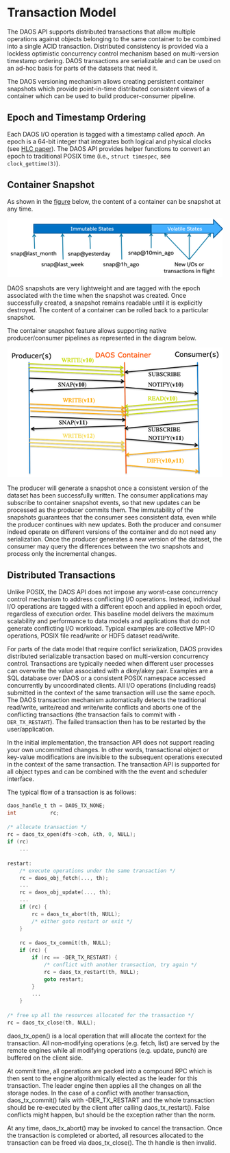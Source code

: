 # Transaction Model

The DAOS API supports distributed transactions that allow multiple operations
against objects belonging to the same container to be combined into a single
ACID transaction. Distributed consistency is provided via a lockless optimistic
concurrency control mechanism based on multi-version timestamp ordering.
DAOS transactions are serializable and can be used on an ad-hoc basis for parts
of the datasets that need it.

The DAOS versioning mechanism allows creating persistent container snapshots
which provide point-in-time distributed consistent views of a container which
can be used to build producer-consumer pipeline.

## Epoch and Timestamp Ordering

Each DAOS I/O operation is tagged with a timestamp called *epoch*. An epoch
is a 64-bit integer that integrates both logical and physical clocks
(see [HLC paper](https://cse.buffalo.edu/tech-reports/2014-04.pdf)).
The DAOS API provides helper functions to convert an epoch to traditional
POSIX time (i.e., `struct timespec`, see `clock_gettime(3)`).

## Container Snapshot

As shown in the <a href="#f4.4">figure</a> below, the content of a container
can be snapshot at any time.

<a id="f4.4"></a>
![../graph/container_snapshots.png](../graph/container_snapshots.png "Example of Container Snapshots")

DAOS snapshots are very lightweight and are tagged with the epoch associated
with the time when the snapshot was created. Once successfully created,
a snapshot remains readable until it is explicitly destroyed. The content of
a container can be rolled back to a particular snapshot.

The container snapshot feature allows supporting native producer/consumer
pipelines as represented in the diagram below.

![../graph/producer_consumer.png](../graph/producer_consumer.png "Producer/Consumer Workflow with DAOS Containers")

The producer will generate a snapshot once a consistent version of the
dataset has been successfully written. The consumer applications may
subscribe to container snapshot events, so that new updates can be processed
as the producer commits them. The immutability of the snapshots guarantees
that the consumer sees consistent data, even while the producer continues
with new updates. Both the producer and consumer indeed operate on different
versions of the container and do not need any serialization. Once the
producer generates a new version of the dataset, the consumer may query the
differences between the two snapshots and process only the incremental changes.

## Distributed Transactions

Unlike POSIX, the DAOS API does not impose any worst-case concurrency
control mechanism to address conflicting I/O operations. Instead,
individual I/O operations are tagged with a different epoch and applied
in epoch order, regardless of execution order. This baseline model
delivers the maximum scalability and performance to data models and
applications that do not generate conflicting I/O workload. Typical
examples are collective MPI-IO operations, POSIX file read/write
or HDF5 dataset read/write.

For parts of the data model that require conflict serialization,
DAOS provides distributed serializable transaction based on multi-version
concurrency control. Transactions are typically needed when different user
processes can overwrite the value associated with a dkey/akey pair.
Examples are a SQL database over DAOS or a consistent POSIX namespace
accessed concurrently by uncoordinated clients. All I/O operations
(including reads) submitted in the context of the same transaction will use
the same epoch. The DAOS transaction mechanism automatically detects the
traditional read/write, write/read and write/write conflicts and aborts
one of the conflicting transactions (the transaction fails to commit
with `-DER_TX_RESTART`). The failed transaction then has to be restarted
by the user/application.

In the initial implementation, the transaction API does not support reading
your own uncommitted changes. In other words, transactional object or key-value
modifications are invisible to the subsequent operations executed in the
context of the same transaction. The transaction API is supported for all
object types and can be combined with the the event and scheduler interface.

The typical flow of a transaction is as follows:

```C
daos_handle_t th = DAOS_TX_NONE;
int           rc;

/* allocate transaction */
rc = daos_tx_open(dfs->coh, &th, 0, NULL);
if (rc)
	...

restart:
	/* execute operations under the same transaction */
	rc = daos_obj_fetch(..., th);
	...
	rc = daos_obj_update(..., th);
	...
	if (rc) {
		rc = daos_tx_abort(th, NULL);
		/* either goto restart or exit */
	}

	rc = daos_tx_commit(th, NULL);
	if (rc) {
		if (rc == -DER_TX_RESTART) {
			/* conflict with another transaction, try again */
			rc = daos_tx_restart(th, NULL);
			goto restart;
		}
		...
	}

/* free up all the resources allocated for the transaction */
rc = daos_tx_close(th, NULL);
```

daos\_tx\_open() is a local operation that will allocate the context
for the transaction. All non-modifying operations (e.g. fetch, list) are
served by the remote engines while all modifying operations (e.g. update,
punch) are buffered on the client side.

At commit time, all operations are packed into a compound RPC which is then
sent to the engine algorithmically elected as the leader for this transaction.
The leader engine then applies all the changes on all the storage nodes.
In the case of a conflict with another transaction, daos\_tx\_commit() fails
with -DER\_TX\_RESTART and the whole transaction should be re-executed by the
client after calling daos\_tx\_restart(). False conflicts might happen, but
should be the exception rather than the norm.

At any time, daos\_tx\_abort() may be invoked to cancel the transaction. Once
the transaction is completed or aborted, all resources allocated to the
transaction can be freed via daos\_tx\_close(). The th handle is then invalid.
